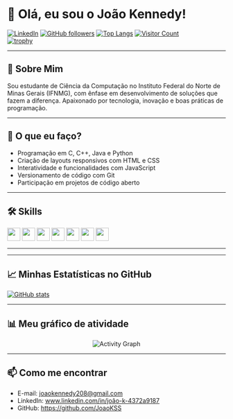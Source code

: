 # 👋 Olá, eu sou o João Kennedy!

[![LinkedIn](https://img.shields.io/badge/-João%20Kennedy-blue?style=flat&logo=Linkedin&logoColor=white&link=https://www.linkedin.com/in/seu-linkedin)](www.linkedin.com/in/joão-k-4372a9187)
[![GitHub followers](https://img.shields.io/github/followers/JoaoKSS?label=Seguidores&style=social)](https://github.com/JoaoKSS)
[![Top Langs](https://github-readme-stats.vercel.app/api/top-langs/?username=JoaoKSS&layout=compact&theme=tokyonight)](https://github.com/JoaoKSS)
[![Visitor Count](https://profile-counter.glitch.me/JoaoKSS/count.svg)](https://github.com/JoaoKSS)  
[![trophy](https://github-profile-trophy.vercel.app/?username=JoaoKSS&theme=tokyonight)](https://github.com/JoaoKSS)

---

## 🚀 Sobre Mim
Sou estudante de Ciência da Computação no Instituto Federal do Norte de Minas Gerais (IFNMG), com ênfase em desenvolvimento de soluções que fazem a diferença. Apaixonado por tecnologia, inovação e boas práticas de programação.

---

## 💼 O que eu faço?
- Programação em C, C++, Java e Python
- Criação de layouts responsivos com HTML e CSS
- Interatividade e funcionalidades com JavaScript
- Versionamento de código com Git
- Participação em projetos de código aberto

---

## 🛠️ Skills
<code><img height="30" src="https://cdn.jsdelivr.net/gh/devicons/devicon/icons/c/c-original.svg" /></code>
<code><img height="30" src="https://cdn.jsdelivr.net/gh/devicons/devicon/icons/cplusplus/cplusplus-original.svg" /></code>
<code><img height="30" src="https://cdn.jsdelivr.net/gh/devicons/devicon/icons/java/java-original.svg" /></code>
<code><img height="30" src="https://cdn.jsdelivr.net/gh/devicons/devicon/icons/python/python-original.svg" /></code>
<code><img height="30" src="https://cdn.jsdelivr.net/gh/devicons/devicon/icons/html5/html5-original.svg" /></code>
<code><img height="30" src="https://cdn.jsdelivr.net/gh/devicons/devicon/icons/css3/css3-original.svg" /></code>
<code><img height="30" src="https://cdn.jsdelivr.net/gh/devicons/devicon/icons/javascript/javascript-original.svg" /></code>

---

<!-- ## 📌 Projetos em destaque
<p align="center">
  <a href="https://github.com/JoaoKSS/SEU-REPO-1">
    <img src="https://github-readme-stats.vercel.app/api/pin/?username=JoaoKSS&repo=SEU-REPO-1&theme=tokyonight" alt="SEU-REPO-1" />
  </a>
  <a href="https://github.com/JoaoKSS/SEU-REPO-2">
    <img src="https://github-readme-stats.vercel.app/api/pin/?username=JoaoKSS&repo=SEU-REPO-2&theme=tokyonight" alt="SEU-REPO-2" />
  </a>
</p> -->

---

## 📈 Minhas Estatísticas no GitHub
[![GitHub stats](https://github-readme-stats.vercel.app/api?username=JoaoKSS&show_icons=true&theme=tokyonight)](https://github.com/JoaoKSS)

---

## 📊 Meu gráfico de atividade
<p align="center">
  <img src="https://activity-graph.herokuapp.com/graph?username=JoaoKSS&theme=react-dark&hide_border=true" alt="Activity Graph" />
</p>

---

## 📫 Como me encontrar
- E-mail: joaokennedy208@gmail.com  
- LinkedIn: www.linkedin.com/in/joão-k-4372a9187
- GitHub: https://github.com/JoaoKSS
